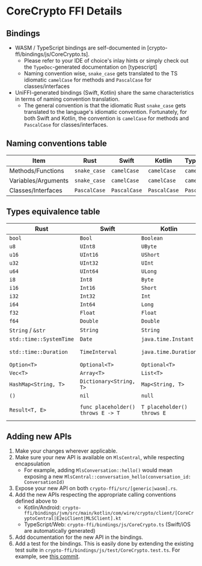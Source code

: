 # CoreCrypto FFI Details

## Bindings

* WASM / TypeScript bindings are self-documented in [crypto-ffi/bindings/js/CoreCrypto.ts].
    * Please refer to your IDE of choice's inlay hints or simply check out the `TypeDoc`-generated documentation on [typescript]
    * Naming convention wise, `snake_case` gets translated to the TS idiomatic `camelCase` for methods and `PascalCase` for classes/interfaces
* UniFFI-generated bindings (Swift, Kotlin) share the same characteristics in terms of naming convention translation.
    * The general convention is that the idiomatic Rust `snake_case` gets translated to the language's idiomatic convention. Fortunately, for both Swift and Kotlin, the convention is `camelCase` for methods and `PascalCase` for classes/interfaces.

## Naming conventions table

| Item                | Rust         | Swift        | Kotlin       | TypeScript   |
|---------------------|--------------|--------------|--------------|--------------|
| Methods/Functions   | `snake_case` | `camelCase`  | `camelCase`  | `camelCase`  |
| Variables/Arguments | `snake_case` | `camelCase`  | `camelCase`  | `camelCase`  |
| Classes/Interfaces  | `PascalCase` | `PascalCase` | `PascalCase` | `PascalCase` |


## Types equivalence table

| Rust                    | Swift                              | Kotlin                     | TypeScript                               |
|-------------------------|------------------------------------|----------------------------|------------------------------------------|
| `bool`                  | `Bool`                             | `Boolean`                  | `boolean`                                |
| `u8`                    | `UInt8`                            | `UByte`                    | `number`                                 |
| `u16`                   | `UInt16`                           | `UShort`                   | `number`                                 |
| `u32`                   | `UInt32`                           | `UInt`                     | `number`                                 |
| `u64`                   | `UInt64`                           | `ULong`                    | `number`                                 |
| `i8`                    | `Int8`                             | `Byte`                     | `number`                                 |
| `i16`                   | `Int16`                            | `Short`                    | `number`                                 |
| `i32`                   | `Int32`                            | `Int`                      | `number`                                 |
| `i64`                   | `Int64`                            | `Long`                     | `number`                                 |
| `f32`                   | `Float`                            | `Float`                    | `number`                                 |
| `f64`                   | `Double`                           | `Double`                   | `number`                                 |
| `String` / `&str`       | `String`                           | `String`                   | `string`                                 |
| `std::time::SystemTime` | `Date`                             | `java.time.Instant`        | `Date`                                   |
| `std::time::Duration`   | `TimeInterval`                     | `java.time.Duration`       | `number` (in milliseconds)               |
| `Option<T>`             | `Optional<T>`                      | `Optional<T>`              | `T?`                                     |
| `Vec<T>`                | `Array<T>`                         | `List<T>`                  | `Array<T>`                               |
| `HashMap<String, T>`    | `Dictionary<String, T>`            | `Map<String, T>`           | `Record<string, T>`                      |
| `()`                    | `nil`                              | `null`                     | `null`                                   |
| `Result<T, E>`          | `func placeholder() throws E -> T` | `T placeholder() throws E` | `function placeholder(): T // @throws E` |

## Adding new APIs

1. Make your changes wherever applicable.
1. Make sure your new API is available on `MlsCentral`, while respecting encapsulation
    - For example, adding `MlsConversation::hello()` would mean exposing a new `MlsCentral::conversation_hello(conversation_id: ConversationId)`
1. Expose your new API on both `crypto-ffi/src/[generic|wasm].rs`.
1. Add the new APIs respecting the appropriate calling conventions defined above to
    - Kotlin/Android: `crypto-ffi/bindings/jvm/src/main/kotlin/com/wire/crypto/client/[CoreCryptoCentral|E2eiClient|MLSClient].kt`
    - TypeScript/Web: `crypto-ffi/bindings/js/CoreCrypto.ts`
    (Swift/iOS are automatically generated)
1. Add documentation for the new API in the bindings.
1. Add a test for the bindings. This is easily done by extending the existing test suite in `crypto-ffi/bindings/js/test/CoreCrypto.test.ts`.
   For example, see [this commit](https://github.com/wireapp/core-crypto/commit/5e9ecf7328b33730f31dfc25aeb168e090a7b1e5).
